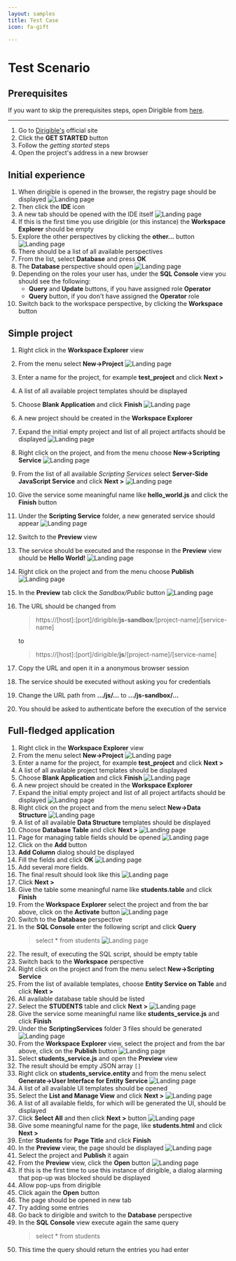 ```yaml
---
layout: samples
title: Test Case
icon: fa-gift

---
```


Test Scenario
===

## Prerequisites ##

If you want to skip the prerequisites steps, open Dirigible from [here](http://trial.dirigible.io).

---


1. Go to [Dirigible's](http://www.dirigible.io/) official site
2. Click the **GET STARTED** button
3. Follow the *getting started* steps
4. Open the project's address in a new browser

## Initial experience ##

1. When dirigible is opened in the browser, the registry page should be displayed
	![Landing page](images/test_scenario/1.png)
2. Then click the **IDE** icon
3. A new tab should be opened with the IDE itself
	![Landing page](images/test_scenario/2.png)
4. If this is the first time you use dirigible (or this instance) the **Workspace Explorer** should be empty
5. Explore the other perspectives by clicking the **other...** button
	![Landing page](images/test_scenario/3.png)
6. There should be a list of all available perspectives
7. From the list, select **Database** and press **OK**
8. The **Database** perspective should open
	![Landing page](images/test_scenario/4.png)
9. Depending on the roles your user has, under the **SQL Console** view you should see the following:
	* **Query** and **Update** buttons, if you have assigned role **Operator**
	* **Query** button, if you don't have assigned the **Operator** role
10. Switch back to the workspace perspective, by clicking the **Workspace** button

## Simple project ##

1. Right click in the **Workspace Explorer** view
2. From the menu select **New->Project**
	![Landing page](images/test_scenario/5.png)
3. Enter a name for the project, for example **test_project** and click **Next >**
4. A list of all available project templates should be displayed
5. Choose **Blank Application** and click **Finish**
	![Landing page](images/test_scenario/6.png)
6. A new project should be created in the **Workspace Explorer**
7. Expand the initial empty project and list of all project artifacts should be displayed
	![Landing page](images/test_scenario/7.png)
8. Right click on the project, and from the menu choose **New->Scripting Service** 
	![Landing page](images/test_scenario/8.png)
9. From the list of all available *Scripting Services* select **Server-Side JavaScript Service** and click **Next >**
	![Landing page](images/test_scenario/9.png)
10. Give the service some meaningful name like **hello_world.js** and click the **Finish** button
11. Under the **Scripting Service** folder, a new generated service should appear
	![Landing page](images/test_scenario/10.png)
12. Switch to the **Preview** view
13. The service should be executed and the response in the **Preview** view should be **Hello World!**
	![Landing page](images/test_scenario/11.png)
14. Right click on the project and from the menu choose **Publish**
	![Landing page](images/test_scenario/12.png)
15. In the **Preview** tab click the *Sandbox/Public* button
	![Landing page](images/test_scenario/13.png)
16. The URL should be changed from 

	> https://[host]:[port]/dirigible/**js-sandbox**/[project-name]/[service-name]

 	to 

	> https://[host]:[port]/dirigible/**js**/[project-name]/[service-name]

17. Copy the URL and open it in a anonymous browser session
18. The service should be executed without asking you for credentials
19. Change the URL path from **.../js/...** to **.../js-sandbox/...**
20. You should be asked to authenticate before the execution of the service

## Full-fledged application ##

1. Right click in the **Workspace Explorer** view
2. From the menu select **New->Project**
	![Landing page](images/test_scenario/5.png)
3. Enter a name for the project, for example **test_project** and click **Next >**
4. A list of all available project templates should be displayed
5. Choose **Blank Application** and click **Finish**
	![Landing page](images/test_scenario/6.png)
6. A new project should be created in the **Workspace Explorer**
7. Expand the initial empty project and list of all project artifacts should be displayed
	![Landing page](images/test_scenario/7.png)
8. Right click on the project and from the menu select **New->Data Structure**
	![Landing page](images/test_scenario/14.png)
9. A list of all available **Data Structure** templates should be displayed
10. Choose **Database Table** and click **Next >**
	![Landing page](images/test_scenario/15.png)
11. Page for managing table fields should be opened
	![Landing page](images/test_scenario/16.png)
12. Click on the **Add** button
13. **Add Column** dialog should be displayed
14. Fill the fields and click **OK** 
	![Landing page](images/test_scenario/17.png)
15. Add several more fields.
16. The final result should look like this
	![Landing page](images/test_scenario/18.png)
17. Click **Next >**
18. Give the table some meaningful name like **students.table** and click **Finish**
19. From the **Workspace Explorer** select the project and from the bar above, click on the **Activate** button
	![Landing page](images/test_scenario/19.png)
20. Switch to the **Database** perspective
21. In the **SQL Console** enter the following script and click **Query**
	> select * from students
	![Landing page](images/test_scenario/20.png)
22. The result, of executing the SQL script, should be empty table
23. Switch back to the **Workspace** perspective
24. Right click on the project and from the menu select **New->Scripting Service**
25. From the list of available templates, choose **Entity Service on Table** and click **Next >**
26. All available database table should be listed
27. Select the **STUDENTS** table and click **Next >**
	![Landing page](images/test_scenario/21.png)
28. Give the service some meaningful name like **students_service.js** and click **Finish**
29. Under the **ScriptingServices** folder 3 files should be generated
	![Landing page](images/test_scenario/22.png)
30. From the **Workspace Explorer** view, select the project and from the bar above, click on the **Publish** button
	![Landing page](images/test_scenario/23.png)
31. Select **students_service.js** and open the **Preview** view
32. The result should be empty JSON array `[]`
33. Right click on **students_service.entity** and from the menu select **Generate->User Interface for Entity Service**
	![Landing page](images/test_scenario/24.png)
34. A list of all available UI templates should be opened
35. Select the **List and Manage View** and click **Next >**
	![Landing page](images/test_scenario/25.png)
36. A list of all available fields, for which will be generated the UI, should be displayed
37. Click **Select All** and then click **Next >** button
	![Landing page](images/test_scenario/26.png)
38. Give some meaningful name for the page, like **students.html** and click **Next >**
39. Enter **Students** for **Page Title** and click **Finish**
40. In the **Preview** view, the page should be displayed
	![Landing page](images/test_scenario/27.png)
41. Select the project and **Publish** it again
42. From the **Preview** view, click the **Open** button
	![Landing page](images/test_scenario/28.png)
43. If this is the first time to use this instance of dirigible, a dialog alarming that pop-up was blocked should be displayed
44. Allow pop-ups from dirigible
45. Click again the **Open** button
46. The page should be opened in new tab
47. Try adding some entries
48. Go back to dirigible and switch to the **Database** perspective
49. In the **SQL Console** view execute again the same query
	> select * from students
50. This time the query should return the entries you had enter


